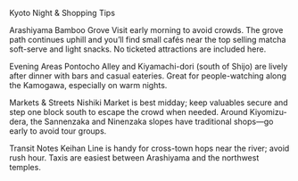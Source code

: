 Kyoto Night & Shopping Tips

Arashiyama Bamboo Grove
Visit early morning to avoid crowds. The grove path continues uphill and you’ll find small cafés near the top selling matcha soft-serve and light snacks. No ticketed attractions are included here.

Evening Areas
Pontocho Alley and Kiyamachi-dori (south of Shijo) are lively after dinner with bars and casual eateries. Great for people-watching along the Kamogawa, especially on warm nights.

Markets & Streets
Nishiki Market is best midday; keep valuables secure and step one block south to escape the crowd when needed. Around Kiyomizu-dera, the Sannenzaka and Ninenzaka slopes have traditional shops—go early to avoid tour groups.

Transit Notes
Keihan Line is handy for cross-town hops near the river; avoid rush hour. Taxis are easiest between Arashiyama and the northwest temples.
